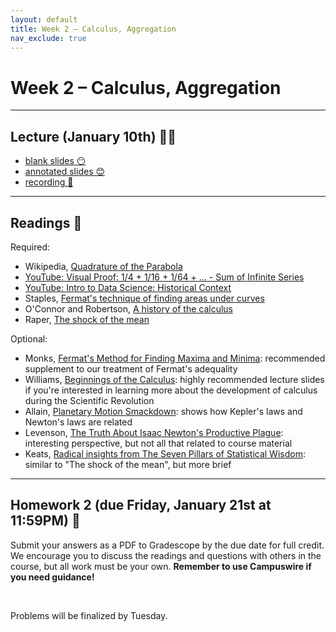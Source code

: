 ```yaml
---
layout: default
title: Week 2 – Calculus, Aggregation
nav_exclude: true
---
```


<script src="https://cdn.mathjax.org/mathjax/latest/MathJax.js?config=TeX-AMS-MML_HTMLorMML" type="text/javascript"></script>

# Week 2 – Calculus, Aggregation

---


## Lecture (January 10th) 👨‍🏫

- [blank slides 😶](../../slides/lec02.pdf)
- [annotated slides 😊](../../slides/lec02-annotated.pdf)
- [recording 🎥](https://youtu.be/nNKV-deBHZ4)

---

## Readings 📖

Required:
- Wikipedia, [Quadrature of the Parabola](https://en.wikipedia.org/wiki/Quadrature_of_the_Parabola)
- [YouTube: Visual Proof: 1/4 + 1/16 + 1/64 + ... - Sum of Infinite Series](https://www.youtube.com/watch?v=iTdpl-FZD0o)
- [YouTube: Intro to Data Science: Historical Context](https://www.youtube.com/watch?v=aECk8s0FS7Q)
- Staples, [Fermat's technique of finding areas under curves](https://files.eric.ed.gov/fulltext/EJ720046.pdf)
- O'Connor and Robertson, [A history of the calculus](https://mathshistory.st-andrews.ac.uk/HistTopics/The_rise_of_calculus/)
- Raper, [The shock of the mean](https://rss.onlinelibrary.wiley.com/doi/full/10.1111/j.1740-9713.2017.01087.x)


Optional:
- Monks, [Fermat's Method for Finding Maxima and Minima](https://digitalcommons.ursinus.edu/cgi/viewcontent.cgi?article=1011&context=triumphs_calculus): recommended supplement to our treatment of Fermat's adequality
- Williams, [Beginnings of the Calculus](https://mathed.byu.edu/~williams/Classes/300F2011/PDFs/PPTs/Beginnings%20of%20the%20Calculus.pdf): highly recommended lecture slides if you're interested in learning more about the development of calculus during the Scientific Revolution
- Allain, [Planetary Motion Smackdown](https://www.wired.com/story/planetary-motion-smackdown/): shows how Kepler's laws and Newton's laws are related
- Levenson, [The Truth About Isaac Newton's Productive Plague](https://www.newyorker.com/culture/cultural-comment/the-truth-about-isaac-newtons-productive-plague): interesting perspective, but not all that related to course material
- Keats, [Radical insights from The Seven Pillars of Statistical Wisdom](https://www.newscientist.com/article/mg23030740-900-radical-insights-from-the-seven-pillars-of-statistical-wisdom/): similar to "The shock of the mean", but more brief

---

## Homework 2 (due Friday, January 21st at 11:59PM) 📝

Submit your answers as a PDF to Gradescope by the due date for full credit. We encourage you to discuss the readings and questions with others in the course, but all work must be your own. **Remember to use Campuswire if you need guidance!**

<br>

Problems will be finalized by Tuesday.